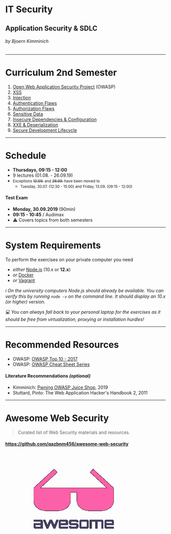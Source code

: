 <!-- theme: default -->
<!-- paginate: true -->
<!-- footer: Copyright (c) by **Bjoern Kimminich** | Licensed under [CC-BY-SA 4.0](https://creativecommons.org/licenses/by-sa/4.0/) -->
# IT Security

## Application Security & SDLC

###### by Bjoern Kimminich

---

# Curriculum 2nd Semester

1. [Open Web Application Security Project](02-01-owasp.md) (OWASP)
2. [XSS](02-02-xss.md)
3. [Injection](02-03-injection.md)
4. [Authentication Flaws](02-04-authentication_flaws.md)
5. [Authorization Flaws](02-05-authorization_flaws.md)
6. [Sensitive Data](02-06-sensitive_data.md)
7. [Insecure Dependencies & Configuration](02-07-insecure_dependencies_and_configuration.md)
8. [XXE & Deserialization](02-08-xxe_and_deserialization.md)
9. [Secure Development Lifecycle](02-09-sdlc.md)

---

# Schedule

* **Thursdays, 09:15 - 12:00**
* 9 lectures (01.08. - 26.09.19)
* <small>Exceptions <strike>12.09.</strike> and <strike>26.09.</strike>
  have been moved to</small>
  * <small>Tuesday, 30.07. (12:30 - 15:00) and Friday, 13.09. (09:15 -
    12:00)</small>

#### Test Exam

* **Monday, 30.09.2019** (90min)
* **09:15 - 10:45** / Audimax
* :warning: Covers topics from both semesters

---

# System Requirements

To perform the exercises on your private computer you need

* _either_ [Node.js](https://nodejs.org) (10.x or **12.x**)
* _or_ [Docker](https://www.docker.com/)
* _or_ [Vagrant](https://www.vagrantup.com/)

_:information_source: On the university computers Node.js should already
be available. You can verify this by running `node -v` on the command
line. It should display an 10.x (or higher) version._

_:computer: You can always fall back to your personal laptop for the
exercises as it should be free from virtualization, proxying or
installation hurdles!_

---

# Recommended Resources

* OWASP:
  [OWASP Top 10 - 2017](https://wiki.owasp.org/images/7/72/OWASP_Top_10-2017_%28en%29.pdf.pdf)
* OWASP: [OWASP Cheat Sheet Series](https://cheatsheetseries.owasp.org/)

#### Literature Recommendations _(optional)_

* Kimminich: [Pwning OWASP Juice Shop](https://leanpub.com/juice-shop),
  2019
* Stuttard, Pinto: The Web Application Hacker's Handbook 2, 2011

---

# Awesome Web Security

> Curated list of Web Security materials and resources.

#### https://github.com/qazbnm456/awesome-web-security

[![Awesome List Logo](images/01-08-penetration_testing/logo.png)](https://github.com/sindresorhus/awesome)
